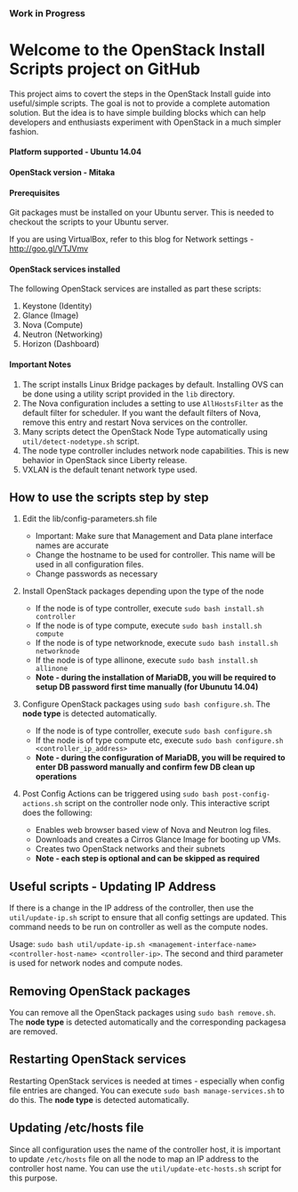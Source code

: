 ### Work in Progress ###

# Welcome to the OpenStack Install Scripts project on GitHub

This project aims to covert the steps in the OpenStack Install guide into useful/simple scripts. The goal is not to provide a complete automation solution. But the idea is to have simple building blocks which can help developers and enthusiasts experiment with OpenStack in a much simpler fashion.

#### Platform supported - Ubuntu 14.04
#### OpenStack version - Mitaka

#### Prerequisites ####
Git packages must be installed on your Ubuntu server. This is needed to checkout the scripts to your Ubuntu server. 

If you are using VirtualBox, refer to this blog for Network settings - http://goo.gl/VTJVmv

#### OpenStack services installed ####
The following OpenStack services are installed as part these scripts:

1. Keystone (Identity)
2. Glance (Image)
3. Nova (Compute)
4. Neutron (Networking)
5. Horizon (Dashboard)

#### Important Notes ####
1. The script installs Linux Bridge packages by default. Installing OVS can be done using a utility script provided in the `lib` directory.
2. The Nova configuration includes a setting to use `AllHostsFilter` as the default filter for scheduler. If you want the default filters of Nova, remove this entry and restart Nova services on the controller.
3. Many scripts detect the OpenStack Node Type automatically using `util/detect-nodetype.sh` script.
4. The node type controller includes network node capabilities. This is new behavior in OpenStack since Liberty release.
5. VXLAN is the default tenant network type used.

## How to use the scripts step by step ##

1. Edit the lib/config-parameters.sh file
   - Important: Make sure that Management and Data plane interface names are accurate
   - Change the hostname to be used for controller. This name will be used in all configuration files. 
   - Change passwords as necessary 

2. Install OpenStack packages depending upon the type of the node
   - If the node is of type controller, execute `sudo bash install.sh controller`
   - If the node is of type compute, execute `sudo bash install.sh compute`
   - If the node is of type networknode, execute `sudo bash install.sh networknode`
   - If the node is of type allinone, execute `sudo bash install.sh allinone`
   - **Note - during the installation of MariaDB, you will be required to setup DB password first time manually (for Ubunutu 14.04)**

3. Configure OpenStack packages using `sudo bash configure.sh`. The **node type** is detected automatically.
   - If the node is of type controller, execute `sudo bash configure.sh`
   - If the node is of type compute etc, execute `sudo bash configure.sh <controller_ip_address>`
   - **Note - during the configuration of MariaDB, you will be required to enter DB password manually and confirm few DB clean up operations** 

4. Post Config Actions can be triggered using `sudo bash post-config-actions.sh` script on the controller node only. This interactive script does the following:
   - Enables web browser based view of Nova and Neutron log files.
   - Downloads and creates a Cirros Glance Image for booting up VMs.
   - Creates two OpenStack networks and their subnets
   - **Note - each step is optional and can be skipped as required**


## Useful scripts - Updating IP Address ##

If there is a change in the IP address of the controller, then use the `util/update-ip.sh` script to ensure that all config settings are updated. This command needs to be run on controller as well as the compute nodes.

Usage: `sudo bash util/update-ip.sh <management-interface-name> <controller-host-name> <controller-ip>`. 
The second and third parameter is used for network nodes and compute nodes.

## Removing OpenStack packages ##

You can remove all the OpenStack packages using `sudo bash remove.sh`. The **node type** is detected automatically and the corresponding packagesa are removed.

## Restarting OpenStack services ##

Restarting OpenStack services is needed at times - especially when config file entries are changed. You can execute `sudo bash manage-services.sh` to do this. The **node type** is detected automatically.

## Updating /etc/hosts file ##

Since all configuration uses the name of the controller host, it is important to update `/etc/hosts` file on all the node to map an IP address to the controller host name. You can use the `util/update-etc-hosts.sh` script for this purpose.


